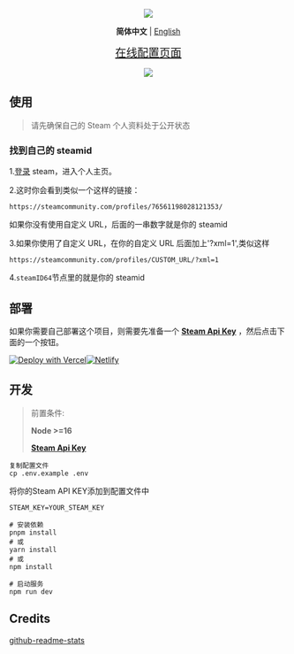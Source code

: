 <p align="center">
  <img src="https://cdn.jsdelivr.net/gh/yuyinws/static@master/2022/10/upgit_20221022_1666410714.svg">
</p>
<p align='center'>
<b>简体中文</b> | <a href="https://github.com/yuyinws/steam-card/blob/master/README.md">English</a>
</p>

<p align="center">
<a href="https://card.yuy1n.io" style="font-size:20px">在线配置页面</a>
</p>

<p align="center">
	<img src="https://card.yuy1n.io/card/76561198028121353" />
</p>

## 使用

> 请先确保自己的 Steam 个人资料处于公开状态

### 找到自己的 steamid

1.[登录](https://steamcommunity.com/login/home/) steam，进入个人主页。

2.这时你会看到类似一个这样的链接：

```
https://steamcommunity.com/profiles/76561198028121353/
```

如果你没有使用自定义 URL，后面的一串数字就是你的 steamid

3.如果你使用了自定义 URL，在你的自定义 URL 后面加上'?xml=1',类似这样

```
https://steamcommunity.com/profiles/CUSTOM_URL/?xml=1
```

4.`steamID64`节点里的就是你的 steamid

## 部署

如果你需要自己部署这个项目，则需要先准备一个 **[Steam Api Key](https://steamcommunity.com/dev/apikey)** ，然后点击下面的一个按钮。

[![Deploy with Vercel](https://vercel.com/button)](https://vercel.com/new/clone?repository-url=https%3A%2F%2Fgithub.com%2Fyuyinws%2Fsteam-card&env=STEAM_KEY&envDescription=YOUR_STEAM_KEY&envLink=https%3A%2F%2Fsteamcommunity.com%2Fdev%2Fapikey)[![Netlify](https://www.netlify.com/img/deploy/button.svg)](https://app.netlify.com/start/deploy?repository=https://github.com/yuyinws/steam-card)

## 开发

> 前置条件:
>
> **Node >=16**
>
> **[Steam Api Key](https://steamcommunity.com/dev/apikey)**

```shell
复制配置文件
cp .env.example .env
```

将你的Steam API KEY添加到配置文件中

```shell
STEAM_KEY=YOUR_STEAM_KEY
```

```shell
# 安装依赖
pnpm install
# 或
yarn install
# 或
npm install

# 启动服务
npm run dev
```

## Credits
[github-readme-stats](https://github.com/anuraghazra/github-readme-stats)
